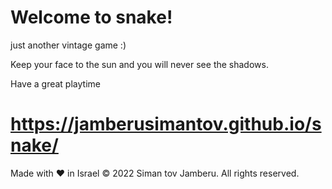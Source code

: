 # Welcome to snake!
just another vintage game :) 

Keep your face to the sun and you will never see the shadows.

Have a great playtime
# https://jamberusimantov.github.io/snake/

Made with ❤  in Israel © 2022 Siman tov Jamberu. All rights reserved.

